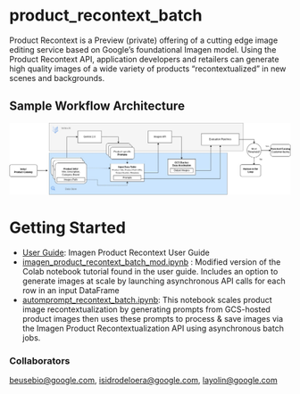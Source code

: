 # product_recontext_batch

Product Recontext is a Preview (private) offering of a cutting edge image editing service based on Google’s foundational Imagen model. Using the Product Recontext API, application developers and retailers can generate high quality images of a wide variety of products “recontextualized” in new scenes and backgrounds.

## Sample Workflow Architecture
![product-context-flow.jpg](./imgs/product-context-flow.jpg)


# Getting Started

* [User Guide](./user-guide/Imagen%20Product%20Recontext%20User%20Guide%20%5BExternal%5D.pdf): Imagen Product Recontext User Guide 
* [imagen_product_recontext_batch_mod.ipynb](./notebooks/imagen_product_recontext_batch_mod.ipynb) : Modified version of the Colab notebook tutorial found in the user guide. Includes an option to generate images at scale by launching asynchronous API calls for each row in an input DataFrame
* [automprompt_recontext_batch.ipynb](./notebooks/automprompt_recontext_batch.ipynb): This notebook scales product image recontextualization by generating prompts from GCS-hosted product images then uses these prompts to process & save images via the Imagen Product Recontextualization API using asynchronous batch jobs.


### Collaborators
beusebio@google.com, isidrodeloera@google.com, layolin@google.com